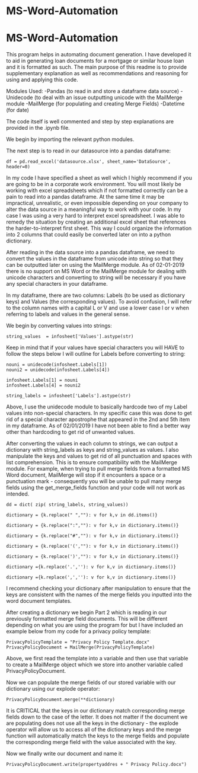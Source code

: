 # MS-Word-Automation

# MS-Word-Automation

This program helps in automating document generation. I have developed it to aid in generating loan documents for a mortgage or similar house loan and it is formatted as such. The main purpose of this readme is to provide supplementary explanation as well as recommendations and reasoning for using and applying this code. 

Modules Used:
-Pandas (to read in and store a dataframe data source)
-Unidecode (to deal with an issue outputting unicode with the MailMerge module
-MailMerge (for populating and creating Merge Fields)
-Datetime (for date)

The code itself is well commented and step by step explanations are provided in the .ipynb file.

We begin by importing the relevant python modules. 

The next step is to read in our datasource into a pandas dataframe:

    df = pd.read_excel('datasource.xlsx', sheet_name='DataSource', header=0)

In my code I have specified a sheet as well which I highly recommend if you are going to be in a corporate work environment. You will most likely be working with excel spreadsheets which if not formatted correctly can be a pain to read into a pandas dataframe. At the same time it may be impractical, unrealistic, or even impossible depending on your company to alter the data source in a meaningful way to work with your code. In my case I was using a very hard to interpret excel spreadsheet. I was able to remedy the situation by creating an additional excel sheet that references the harder-to-interpret first sheet. This way I could organize the information into 2 columns that could easily be converted later on into a python dictionary.

After reading in the data source into a pandas dataframe, we need to convert the values in the dataframe from unicode into string so that they can be outputted later on using the MailMerge module. As of 02-01-2019 there is no support on MS Word or the MailMerge module for dealing with unicode characters and converting to string will be necessary if you have any special characters in your dataframe.

In my dataframe, there are two columns: Labels (to be used as dictionary keys) and Values (the corresponding values). To avoid confusion, I will refer to the column names with a capital L or V and use a lower case l or v when referring to labels and values in the general sense.

We begin by converting values into strings:

    string_values  = infosheet['Values'].astype(str)

Keep in mind that if your values have special characters you will HAVE to follow the steps below I will outline for Labels before converting to string:

    nouni = unidecode(infosheet.Labels[1])
    nouni2 = unidecode(infosheet.Labels[4])

    infosheet.Labels[1] = nouni
    infosheet.Labels[4] = nouni2

    string_labels = infosheet['Labels'].astype(str) 
    
Above, I use the unidecode module to basically hardcode two of my Label values into non-special characters. In my specific case this was done to get rid of a special character apostrophe that appeared in the 2nd and 5th item in my dataframe. As of 02/01/2019 I have not been able to find a better way other than hardcoding to get rid of unwanted values.

After converting the values in each column to strings, we can output a dictionary with string_labels as keys and string_values as values. I also manipulate the keys and values to get rid of all punctuation and spaces with list comprehension. This is to ensure compatibility with the MailMerge module. For example, when trying to pull merge fields from a formatted MS Word document, MailMerge will stop if it encounters a space or a punctuation mark - consequently you will be unable to pull many merge fields using the get_merge_fields function and your code will not work as intended.

    dd = dict( zip( string_labels, string_values)) 

    dictionary = {k.replace(" ",""): v for k,v in dd.items()}   

    dictionary = {k.replace(":",""): v for k,v in dictionary.items()}  

    dictionary = {k.replace("#",""): v for k,v in dictionary.items()} 

    dictionary = {k.replace('(',""): v for k,v in dictionary.items()} 

    dictionary = {k.replace(')',""): v for k,v in dictionary.items()} 

    dictionary ={k.replace('.',''): v for k,v in dictionary.items()} 

    dictionary ={k.replace(',',''): v for k,v in dictionary.items()} 
 
 I recommend checking your dictionary after manipulation to ensure that the keys are consistent with the names of the merge fields you inputted into the word document templates. 
 
 After creating a dictionary we begin Part 2 which is reading in our previously formatted merge field documents. This will be different depending on what you are using the program for but I have included an example below from my code for a privacy policy template:
 
    PrivacyPolicyTemplate = "Privacy Policy Template.docx"
    PrivacyPolicyDocument = MailMerge(PrivacyPolicyTemplate)
    
Above, we first read the template into a variable and then use that variable to create a MailMerge object which we store into another variable called PrivacyPolicyDocument.

Now we can populate the merge fields of our stored variable with our dictionary using our explode operator:

    PrivacyPolicyDocument.merge(**dictionary)
    
It is CRITICAL that the keys in our dictionary match corresponding merge fields down to the case of the letter. It does not matter if the document we are populating does not use all the keys in the dictionary - the explode operator will allow us to access all of the dictionary keys and the merge function will automatically match the keys to the merge fields and populate the corresponding merge field with  the value associated with the key.

Now we finally write our document and name it:

    PrivacyPolicyDocument.write(propertyaddres + " Privacy Policy.docx")
